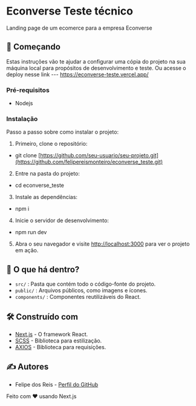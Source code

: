 # Econverse Teste técnico

Landing page de um ecomerce para a empresa Econverse

## 🚀 Começando

Estas instruções vão te ajudar a configurar uma cópia do projeto na sua máquina local para propósitos de desenvolvimento e teste.
Ou acesse o deploy nesse link --- https://econverse-teste.vercel.app/

### Pré-requisitos

 - Nodejs


### Instalação

Passo a passo sobre como instalar o projeto:

1. Primeiro, clone o repositório:

 - git clone [https://github.com/seu-usuario/seu-projeto.git](https://github.com/felipereismonteiro/econverse_teste.git)


2. Entre na pasta do projeto:

 - cd econverse_teste


3. Instale as dependências:

 - npm i


4. Inicie o servidor de desenvolvimento:

 - npm run dev


5. Abra o seu navegador e visite [http://localhost:3000](http://localhost:3000) para ver o projeto em ação.

## 🧐 O que há dentro?

- `src/` : Pasta que contém todo o código-fonte do projeto.
- `public/` : Arquivos públicos, como imagens e ícones.
- `components/` : Componentes reutilizáveis do React.

## 🛠️ Construído com

- [Next.js](https://nextjs.org/) - O framework React.
- [SCSS]([https://styled-components.com/](https://sass-lang.com/)) - Biblioteca para estilização.
- [AXIOS]([[https://styled-components.com/](https://sass-lang.com/](https://axios-http.com/))) - Biblioteca para requisições.

## ✍️ Autores

- Felipe dos Reis - [Perfil do GitHub]([https://github.com/seu-usuario](https://github.com/felipereismonteiro))

Feito com ❤️ usando Next.js


